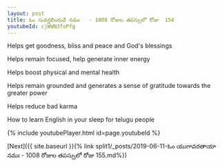 ```yaml
---
layout: post
title: ఓం సువర్ణబిందువే నమః   - 1008 రోజుల తపస్సులో రోజు  154
youtubeId: cjWWN3foPfg
---
```

 
 
Helps get goodness, bliss and peace and God's blessings
 
Helps remain focused, help generate inner energy 
 
Helps boost physical and mental health 
 
Helps remain grounded and generates a sense of gratitude towards the greater power 
 
Helps reduce bad karma
 
How to learn English in your sleep for telugu people
 
 
 
 


{% include youtubePlayer.html id=page.youtubeId %}
 
[Next]({{ site.baseurl }}{% link split1/_posts/2019-06-11-ఓం యుగావరతాయా నమః  - 1008 రోజుల తపస్సులో రోజు  155.md%})
 
